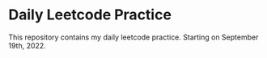 # Daily Leetcode Practice

This repository contains my daily leetcode practice. Starting on September 19th, 2022.
